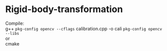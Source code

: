 # Rigid-body-transformation

Compile:   
g++ `pkg-config opencv --cflags` calibration.cpp  -o cali `pkg-config opencv --libs`   
or   
cmake  
